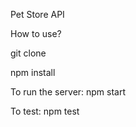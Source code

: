 Pet Store API

How to use?

git clone <development-branch>

npm install

To run the server:
npm start

To test: 
npm test


